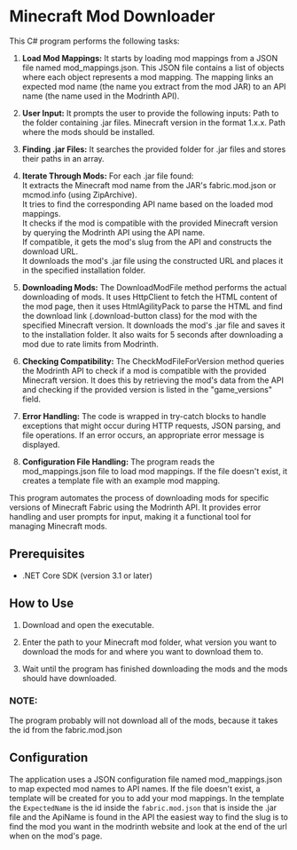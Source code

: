 # Minecraft Mod Downloader

This C# program performs the following tasks:

1. **Load Mod Mappings:** It starts by loading mod mappings from a JSON file named mod_mappings.json. This JSON file contains a list of objects where each object represents a mod mapping. The mapping links an expected mod name (the name you extract from the mod JAR) to an API name (the name used in the Modrinth API).

2. **User Input:** It prompts the user to provide the following inputs:
        Path to the folder containing .jar files.
        Minecraft version in the format 1.x.x.
        Path where the mods should be installed.

3. **Finding .jar Files:** It searches the provided folder for .jar files and stores their paths in an array.

4. **Iterate Through Mods:** For each .jar file found:<br>
        It extracts the Minecraft mod name from the JAR's fabric.mod.json or mcmod.info (using ZipArchive).<br>
        It tries to find the corresponding API name based on the loaded mod mappings.<br>
        It checks if the mod is compatible with the provided Minecraft version by querying the Modrinth API using the API name.<br>
        If compatible, it gets the mod's slug from the API and constructs the download URL.<br>
        It downloads the mod's .jar file using the constructed URL and places it in the specified installation folder.

5. **Downloading Mods:** The DownloadModFile method performs the actual downloading of mods. It uses HttpClient to fetch the HTML content of the mod page, then it uses HtmlAgilityPack to parse the HTML and find the download link (.download-button class) for the mod with the specified Minecraft version. It downloads the mod's .jar file and saves it to the installation folder. It also waits for 5 seconds after downloading a mod due to rate limits from Modrinth.

6. **Checking Compatibility:** The CheckModFileForVersion method queries the Modrinth API to check if a mod is compatible with the provided Minecraft version. It does this by retrieving the mod's data from the API and checking if the provided version is listed in the "game_versions" field.

7. **Error Handling:** The code is wrapped in try-catch blocks to handle exceptions that might occur during HTTP requests, JSON parsing, and file operations. If an error occurs, an appropriate error message is displayed.

8. **Configuration File Handling:** The program reads the mod_mappings.json file to load mod mappings. If the file doesn't exist, it creates a template file with an example mod mapping.

This program automates the process of downloading mods for specific versions of Minecraft Fabric using the Modrinth API. It provides error handling and user prompts for input, making it a functional tool for managing Minecraft mods.

## Prerequisites

- .NET Core SDK (version 3.1 or later)

## How to Use

1. Download and open the executable.

2. Enter the path to your Minecraft mod folder, what version you want to download the mods for and where you want to download them to.

3. Wait until the program has finished downloading the mods and the mods should have downloaded.

### NOTE:
The program probably will not download all of the mods, because it takes the id from the fabric.mod.json

## Configuration

The application uses a JSON configuration file named mod_mappings.json to map expected mod names to API names. If the file doesn't exist, a template will be created for you to add your mod mappings. In the template the ```ExpectedName``` is the id inside the ```fabric.mod.json``` that is inside the .jar file and the ApiName is found in the API the easiest way to find the slug is to find the mod you want in the modrinth website and look at the end of the url when on the mod's page.
